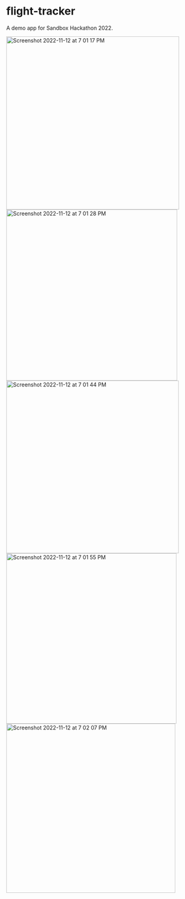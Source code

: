# flight-tracker

A demo app for Sandbox Hackathon 2022.

<img width="457" alt="Screenshot 2022-11-12 at 7 01 17 PM" src="https://user-images.githubusercontent.com/73132308/201502034-badbd823-97c4-4fa0-9e3c-6432b6cd7359.png">
<img width="452" alt="Screenshot 2022-11-12 at 7 01 28 PM" src="https://user-images.githubusercontent.com/73132308/201502036-20c7a694-d61b-4df8-92c4-012b18770605.png">
<img width="456" alt="Screenshot 2022-11-12 at 7 01 44 PM" src="https://user-images.githubusercontent.com/73132308/201502039-3a487e76-b920-4c23-9442-3680d17234a5.png">
<img width="450" alt="Screenshot 2022-11-12 at 7 01 55 PM" src="https://user-images.githubusercontent.com/73132308/201502041-569222bd-463b-4fda-9536-dc33d78918bb.png">
<img width="447" alt="Screenshot 2022-11-12 at 7 02 07 PM" src="https://user-images.githubusercontent.com/73132308/201502044-f7c973f2-3708-4718-a2a9-cd684ca89ec1.png">
